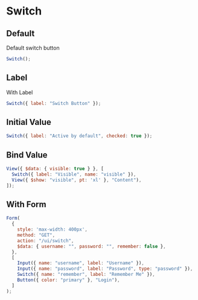 # Switch

## Default

Default switch button

```js
Switch();
```

## Label

With Label

```js
Switch({ label: "Switch Button" });
```

## Initial Value

```js
Switch({ label: "Active by default", checked: true });
```

## Bind Value

```js
View({ $data: { visible: true } }, [
  Switch({ label: "Visible", name: "visible" }),
  View({ $show: "visible", pt: 'xl' }, "Content"),
]);
```

## With Form

```js
Form(
  {
    style: 'max-width: 400px',
    method: "GET",
    action: "/ui/switch",
    $data: { username: "", password: "", remember: false },
  },
  [
    Input({ name: "username", label: "Username" }),
    Input({ name: "password", label: "Password", type: "password" }),
    Switch({ name: "remember", label: "Remember Me" }),
    Button({ color: "primary" }, "Login"),
  ]
);
```

